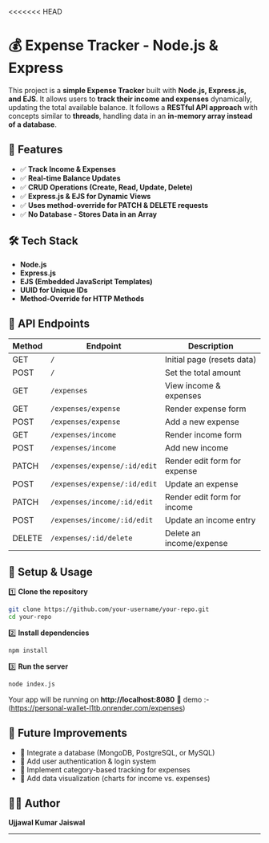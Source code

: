 <<<<<<< HEAD


# 💰 Expense Tracker - Node.js & Express  

This project is a **simple Expense Tracker** built with **Node.js, Express.js, and EJS**. It allows users to **track their income and expenses** dynamically, updating the total available balance. It follows a **RESTful API approach** with concepts similar to **threads**, handling data in an **in-memory array instead of a database**.  

## 🚀 Features  
- ✅ **Track Income & Expenses**  
- ✅ **Real-time Balance Updates**  
- ✅ **CRUD Operations (Create, Read, Update, Delete)**  
- ✅ **Express.js & EJS for Dynamic Views**  
- ✅ **Uses method-override for PATCH & DELETE requests**  
- ✅ **No Database - Stores Data in an Array**  

## 🛠️ Tech Stack  
- **Node.js**  
- **Express.js**  
- **EJS (Embedded JavaScript Templates)**  
- **UUID for Unique IDs**  
- **Method-Override for HTTP Methods**  

## 📌 API Endpoints  

| Method  | Endpoint                         | Description                  |
|---------|---------------------------------|------------------------------|
| GET     | `/`                             | Initial page (resets data)  |
| POST    | `/`                             | Set the total amount        |
| GET     | `/expenses`                     | View income & expenses      |
| GET     | `/expenses/expense`             | Render expense form         |
| POST    | `/expenses/expense`             | Add a new expense           |
| GET     | `/expenses/income`              | Render income form          |
| POST    | `/expenses/income`              | Add new income              |
| PATCH   | `/expenses/expense/:id/edit`    | Render edit form for expense |
| POST    | `/expenses/expense/:id/edit`    | Update an expense           |
| PATCH   | `/expenses/income/:id/edit`     | Render edit form for income |
| POST    | `/expenses/income/:id/edit`     | Update an income entry      |
| DELETE  | `/expenses/:id/delete`          | Delete an income/expense    |

## 🔧 Setup & Usage  

1️⃣ **Clone the repository**  
```bash
git clone https://github.com/your-username/your-repo.git
cd your-repo
```

2️⃣ **Install dependencies**  
```bash
npm install
```

3️⃣ **Run the server**  
```bash
node index.js
```
Your app will be running on **http://localhost:8080** 🚀 
demo :- (https://personal-wallet-l1tb.onrender.com/expenses) 

## 📌 Future Improvements  
- 🔹 Integrate a database (MongoDB, PostgreSQL, or MySQL)  
- 🔹 Add user authentication & login system  
- 🔹 Implement category-based tracking for expenses  
- 🔹 Add data visualization (charts for income vs. expenses)  

## 👨‍💻 Author  
**Ujjawal Kumar Jaiswal**  

---


